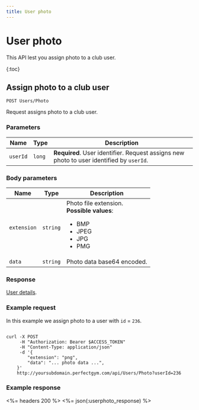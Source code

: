 ```yaml
---
title: User photo
---
```


# User photo

This API lest you assign photo to a club user.

{:toc}


## Assign photo to a club user

    POST Users/Photo

Request assigns photo to a club user.


### Parameters

Name  	    | Type     		| Description
------------|---------------|------------
`userId`    |`long`    		| **Required**. User identifier. Request assigns new photo to user identified by `userId`.


### Body parameters

Name     	    | Type       		| Description
----------------|-------------------|------------
`extension` 	|`string`    		| Photo file extension. <br><strong>Possible values</strong>: <br><ul><li>BMP</li><li>JPEG</li><li>JPG</li><li>PMG</li></ul>
`data`     		|`string`    		| Photo data base64 encoded.



### Response

[User details][UserDetailsProperties].


### Example request

In this example we assign photo to a user with `id` = `236`.

``` command-line

curl -X POST 
	 -H "Authorization: Bearer $ACCESS_TOKEN" 
	 -H "Content-Type: application/json" 
	 -d '{
	    "extension": "png",
	    "data": "... photo data ...",	     
	}' 
	http://yoursubdomain.perfectgym.com/api/Users/Photo?userId=236
```


### Example response

<%= headers 200 %>
<%= json(:userphoto_response) %>



[UserDetailsProperties]: /api/users/userdetails#properties
[Contract]: /appendix/datatypes/contract
